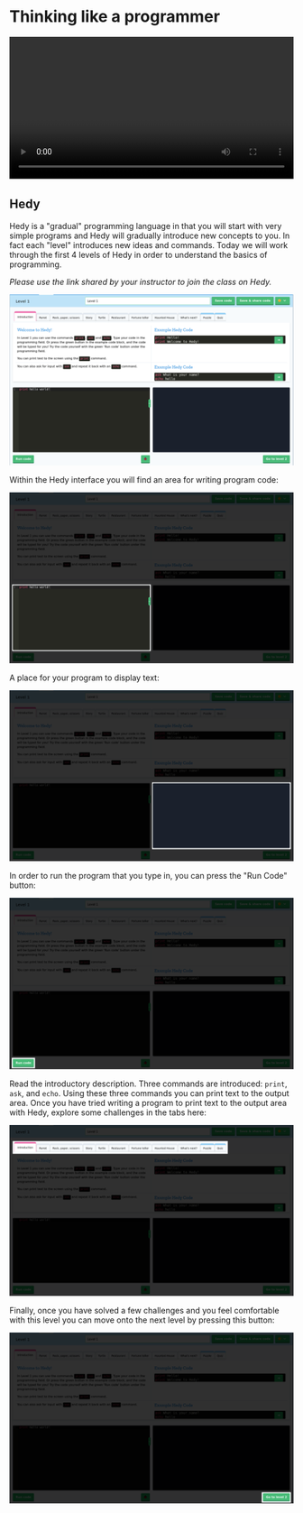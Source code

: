 # Thinking like a programmer

<video width="100%" controls>
  <source src="https://storage.googleapis.com/vib-training-data/VIDEOS/Python/lesson2.mp4" type="video/mp4">
  Your browser does not support the video tag.
 </video>
 
## Hedy

Hedy is a "gradual" programming language in that you will start with very simple programs and
Hedy will gradually introduce new concepts to you. In fact each "level" introduces new ideas and
commands. Today we will work through the first 4 levels of Hedy in order to understand the basics of
programming.


*Please use the link shared by your instructor to join the class on Hedy.*


![Hedy interface](media/hedy_1.png)

Within the Hedy interface you will find an area for writing program code:

![Hedy interface with text editing area highlighted](media/hedy_2.png)

A place for your program to display text:

![Hedy interface with the output area highlighted](media/hedy_3.png)

In order to run the program that you type in, you can press the "Run Code" button:

![Hedy interface with the Run Code button highlighted](media/hedy_run_code.png)

Read the introductory description. Three commands are introduced: `print`, `ask`, and `echo`.
Using these three commands you can print text to the output area. Once you have tried writing
a program to print text to the output area with Hedy, explore some challenges in the tabs here:

![Hedy interface with the challenge tabs highlighted](media/hedy_4.png)

Finally, once you have solved a few challenges and you feel comfortable with this level you can
move onto the next level by pressing this button:

![Hedy interface with the next level button highlighted](media/hedy_next_level.png)
